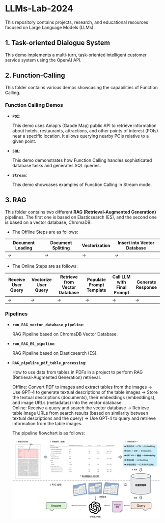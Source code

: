 # LLMs-Lab-2024

This repository contains projects, research, and educational resources focused on Large Language Models (LLMs).

## 1. Task-oriented Dialogue System

   This demo implements a multi-turn, task-oriented intelligent customer service system using the OpenAI API.
   
## 2. Function-Calling

This folder contains various demos showcasing the capabilities of Function Calling.

### Function Calling Demos

   - **`POI`**:
       
     This demo uses Amap's (Gaode Map) public API to retrieve information about hotels, restaurants, attractions, and other points of interest (POIs) near a specific location. It allows querying nearby POIs relative to a given point.

   - **`SQL`**:
       
     This demo demonstrates how Function Calling handles sophisticated database tasks and generates SQL queries.

   - **`Stream`**:
       
     This demo showcases examples of Function Calling in Stream mode.


## 3. RAG

This folder contains two different **RAG (Retrieval-Augmented Generation)** pipelines. The first one is based on Elasticsearch (ES), and the second one is based on a vector database, ChromaDB.  

- The Offline Steps are as follows:

| Document Loading      | Document Splitting | Vectorization | Insert into Vector Database |
|-----------------------|---------------------|---------------|------------------------------|
| →                     | →                   | →             | →                            |

- The Online Steps are as follows:

| Receive User Query    | Vectorize User Query | Retrieve from Vector Database | Populate Prompt Template | Call LLM with Final Prompt | Generate Response |
|-----------------------|----------------------|-------------------------------|---------------------------|----------------------------|---------------------|
| →                     | →                    | →                             | →                         | →                          | →                   |  


### Pipelines

- **`run_RAG_vector_database_pipeline`**:
    
  RAG Pipeline based on ChromaDB Vector Database.

- **`run_RAG_ES_pipeline`**:
    
  RAG Pipeline based on Elasticsearch (ES).

- **`RAG_pipeline_pdf_table_processing`**:
    
  How to use data from tables in PDFs in a project to perform RAG (Retrieval-Augmented Generation) retrieval.
  
  Offline: Convert PDF to images and extract tables from the images → Use GPT-4 to generate textual descriptions of the table images → Store the textual descriptions (documents), their embeddings (embeddings), and image URLs (metadatas) into the vector database.  
  Online: Receive a query and search the vector database → Retrieve table image URLs from search results (based on similarity between textual descriptions and the query) → Use GPT-4 to query and retrieve information from the table images.

      
  The pipeline flowchart is as follows:
    
  ![Alt text](RAG/data/table_rag.png)

